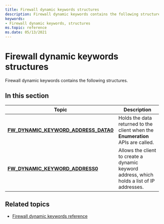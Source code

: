 ```yaml
---
title: Firewall dynamic keywords structures
description: Firewall dynamic keywords contains the following structures.
keywords:
- Firewall dynamic keywords, structures
ms.topic: reference
ms.date: 05/13/2021
---
```


# Firewall dynamic keywords structures

Firewall dynamic keywords contains the following structures.

## In this section

| Topic | Description |
|-|-|
| [**FW_DYNAMIC_KEYWORD_ADDRESS_DATA0**](/windows/win32/api/netfw/ns-netfw-fw_dynamic_keyword_address_data0) | Holds the data returned to the client when the **Enumeration** APIs are called. |
| [**FW_DYNAMIC_KEYWORD_ADDRESS0**](/windows/win32/api/netfw/ns-netfw-fw_dynamic_keyword_address0) | Allows the client to create a dynamic keyword address, which holds a list of IP addresses. |

## Related topics

* [Firewall dynamic keywords reference](firewall-dynamic-keywords-reference.md)

